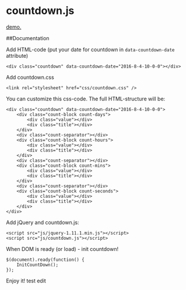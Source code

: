 # countdown.js

<a href="http://lubus.ru/d/countdown/" title="demo">demo.</a>

##Documentation

Add HTML-code (put your date for countdown in `data-countdown-date` attribute)

```
<div class="countdown" data-countdown-date="2016-8-4-10-0-0"></div>
```

Add countdown.css

```
<link rel="stylesheet" href="css/countdown.css" />
```

You can customize this css-code. The full HTML-structure will be:
```
<div class="countdown" data-countdown-date="2016-8-4-10-0-0">
	<div class="count-block count-days">
		<div class="value"></div>
		<div class="title"></div>
	</div>
	<div class="count-separator"></div>
	<div class="count-block count-hours">
		<div class="value"></div>
		<div class="title"></div>
	</div>
	<div class="count-separator"></div>
	<div class="count-block count-mins">
		<div class="value"></div>
		<div class="title"></div>
	</div>
	<div class="count-separator"></div>
	<div class="count-block count-seconds">
		<div class="value"></div>
		<div class="title"></div>
	</div>
</div>
```

Add jQuery and countdown.js:

```
<script src="js/jquery-1.11.1.min.js"></script>
<script src="js/countdown.js"></script>
```

When DOM is ready (or load) - init countdown!
```
$(document).ready(function() {
	InitCountDown(); 
});
```

Enjoy it!
test edit